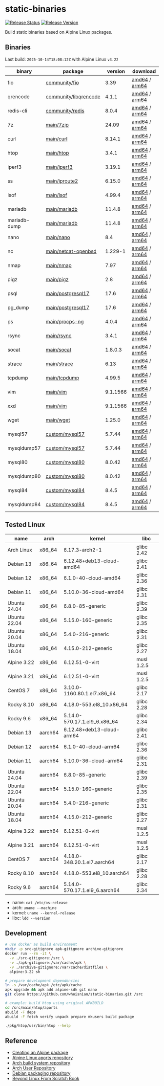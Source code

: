 # static-binaries
[![Release Status](https://github.com/whoisnian/static-binaries/actions/workflows/release.yml/badge.svg)](https://github.com/whoisnian/static-binaries/actions/workflows/release.yml)
[![Release Version](https://img.shields.io/github/v/release/whoisnian/static-binaries?label=version)](https://github.com/whoisnian/static-binaries/releases/latest)

Build static binaries based on Alpine Linux packages.

## Binaries
Last build: `2025-10-14T18:08:12Z` with Alpine Linux `v3.22`

| binary       | package                                                                                               | version  | download                                                                                                                                                                                                                                            |
| ------------ | ----------------------------------------------------------------------------------------------------- | -------- | --------------------------------------------------------------------------------------------------------------------------------------------------------------------------------------------------------------------------------------------------- |
| fio          | [community/fio](https://pkgs.alpinelinux.org/package/edge/community/x86_64/fio)                       | 3.39     | [amd64](https://github.com/whoisnian/static-binaries/releases/download/v20251015.0/fio_v20251015.0_linux_amd64) / [arm64](https://github.com/whoisnian/static-binaries/releases/download/v20251015.0/fio_v20251015.0_linux_arm64)                   |
| qrencode     | [community/libqrencode](https://pkgs.alpinelinux.org/package/edge/community/x86_64/libqrencode-tools) | 4.1.1    | [amd64](https://github.com/whoisnian/static-binaries/releases/download/v20251015.0/qrencode_v20251015.0_linux_amd64) / [arm64](https://github.com/whoisnian/static-binaries/releases/download/v20251015.0/qrencode_v20251015.0_linux_arm64)         |
| redis-cli    | [community/redis](https://pkgs.alpinelinux.org/package/edge/community/x86_64/redis)                   | 8.0.4    | [amd64](https://github.com/whoisnian/static-binaries/releases/download/v20251015.0/redis-cli_v20251015.0_linux_amd64) / [arm64](https://github.com/whoisnian/static-binaries/releases/download/v20251015.0/redis-cli_v20251015.0_linux_arm64)       |
| 7z           | [main/7zip](https://pkgs.alpinelinux.org/package/edge/main/x86_64/7zip)                               | 24.09    | [amd64](https://github.com/whoisnian/static-binaries/releases/download/v20251015.0/7z_v20251015.0_linux_amd64) / [arm64](https://github.com/whoisnian/static-binaries/releases/download/v20251015.0/7z_v20251015.0_linux_arm64)                     |
| curl         | [main/curl](https://pkgs.alpinelinux.org/package/edge/main/x86_64/curl)                               | 8.14.1   | [amd64](https://github.com/whoisnian/static-binaries/releases/download/v20251015.0/curl_v20251015.0_linux_amd64) / [arm64](https://github.com/whoisnian/static-binaries/releases/download/v20251015.0/curl_v20251015.0_linux_arm64)                 |
| htop         | [main/htop](https://pkgs.alpinelinux.org/package/edge/main/x86_64/htop)                               | 3.4.1    | [amd64](https://github.com/whoisnian/static-binaries/releases/download/v20251015.0/htop_v20251015.0_linux_amd64) / [arm64](https://github.com/whoisnian/static-binaries/releases/download/v20251015.0/htop_v20251015.0_linux_arm64)                 |
| iperf3       | [main/iperf3](https://pkgs.alpinelinux.org/package/edge/main/x86_64/iperf3)                           | 3.19.1   | [amd64](https://github.com/whoisnian/static-binaries/releases/download/v20251015.0/iperf3_v20251015.0_linux_amd64) / [arm64](https://github.com/whoisnian/static-binaries/releases/download/v20251015.0/iperf3_v20251015.0_linux_arm64)             |
| ss           | [main/iproute2](https://pkgs.alpinelinux.org/package/edge/main/x86_64/iproute2-ss)                    | 6.15.0   | [amd64](https://github.com/whoisnian/static-binaries/releases/download/v20251015.0/ss_v20251015.0_linux_amd64) / [arm64](https://github.com/whoisnian/static-binaries/releases/download/v20251015.0/ss_v20251015.0_linux_arm64)                     |
| lsof         | [main/lsof](https://pkgs.alpinelinux.org/package/edge/main/x86_64/lsof)                               | 4.99.4   | [amd64](https://github.com/whoisnian/static-binaries/releases/download/v20251015.0/lsof_v20251015.0_linux_amd64) / [arm64](https://github.com/whoisnian/static-binaries/releases/download/v20251015.0/lsof_v20251015.0_linux_arm64)                 |
| mariadb      | [main/mariadb](https://pkgs.alpinelinux.org/package/edge/main/x86_64/mariadb-client)                  | 11.4.8   | [amd64](https://github.com/whoisnian/static-binaries/releases/download/v20251015.0/mariadb_v20251015.0_linux_amd64) / [arm64](https://github.com/whoisnian/static-binaries/releases/download/v20251015.0/mariadb_v20251015.0_linux_arm64)           |
| mariadb-dump | [main/mariadb](https://pkgs.alpinelinux.org/package/edge/main/x86_64/mariadb-client)                  | 11.4.8   | [amd64](https://github.com/whoisnian/static-binaries/releases/download/v20251015.0/mariadb-dump_v20251015.0_linux_amd64) / [arm64](https://github.com/whoisnian/static-binaries/releases/download/v20251015.0/mariadb-dump_v20251015.0_linux_arm64) |
| nano         | [main/nano](https://pkgs.alpinelinux.org/package/edge/main/x86_64/nano)                               | 8.4      | [amd64](https://github.com/whoisnian/static-binaries/releases/download/v20251015.0/nano_v20251015.0_linux_amd64) / [arm64](https://github.com/whoisnian/static-binaries/releases/download/v20251015.0/nano_v20251015.0_linux_arm64)                 |
| nc           | [main/netcat-openbsd](https://pkgs.alpinelinux.org/package/edge/main/x86_64/netcat-openbsd)           | 1.229-1  | [amd64](https://github.com/whoisnian/static-binaries/releases/download/v20251015.0/nc_v20251015.0_linux_amd64) / [arm64](https://github.com/whoisnian/static-binaries/releases/download/v20251015.0/nc_v20251015.0_linux_arm64)                     |
| nmap         | [main/nmap](https://pkgs.alpinelinux.org/package/edge/main/x86_64/nmap)                               | 7.97     | [amd64](https://github.com/whoisnian/static-binaries/releases/download/v20251015.0/nmap_v20251015.0_linux_amd64) / [arm64](https://github.com/whoisnian/static-binaries/releases/download/v20251015.0/nmap_v20251015.0_linux_arm64)                 |
| pigz         | [main/pigz](https://pkgs.alpinelinux.org/package/edge/main/x86_64/pigz)                               | 2.8      | [amd64](https://github.com/whoisnian/static-binaries/releases/download/v20251015.0/pigz_v20251015.0_linux_amd64) / [arm64](https://github.com/whoisnian/static-binaries/releases/download/v20251015.0/pigz_v20251015.0_linux_arm64)                 |
| psql         | [main/postgresql17](https://pkgs.alpinelinux.org/package/edge/main/x86_64/postgresql17-client)        | 17.6     | [amd64](https://github.com/whoisnian/static-binaries/releases/download/v20251015.0/psql_v20251015.0_linux_amd64) / [arm64](https://github.com/whoisnian/static-binaries/releases/download/v20251015.0/psql_v20251015.0_linux_arm64)                 |
| pg_dump      | [main/postgresql17](https://pkgs.alpinelinux.org/package/edge/main/x86_64/postgresql17-client)        | 17.6     | [amd64](https://github.com/whoisnian/static-binaries/releases/download/v20251015.0/pg_dump_v20251015.0_linux_amd64) / [arm64](https://github.com/whoisnian/static-binaries/releases/download/v20251015.0/pg_dump_v20251015.0_linux_arm64)           |
| ps           | [main/procps-ng](https://pkgs.alpinelinux.org/package/edge/main/x86_64/procps-ng)                     | 4.0.4    | [amd64](https://github.com/whoisnian/static-binaries/releases/download/v20251015.0/ps_v20251015.0_linux_amd64) / [arm64](https://github.com/whoisnian/static-binaries/releases/download/v20251015.0/ps_v20251015.0_linux_arm64)                     |
| rsync        | [main/rsync](https://pkgs.alpinelinux.org/package/edge/main/x86_64/rsync)                             | 3.4.1    | [amd64](https://github.com/whoisnian/static-binaries/releases/download/v20251015.0/rsync_v20251015.0_linux_amd64) / [arm64](https://github.com/whoisnian/static-binaries/releases/download/v20251015.0/rsync_v20251015.0_linux_arm64)               |
| socat        | [main/socat](https://pkgs.alpinelinux.org/package/edge/main/x86_64/socat)                             | 1.8.0.3  | [amd64](https://github.com/whoisnian/static-binaries/releases/download/v20251015.0/socat_v20251015.0_linux_amd64) / [arm64](https://github.com/whoisnian/static-binaries/releases/download/v20251015.0/socat_v20251015.0_linux_arm64)               |
| strace       | [main/strace](https://pkgs.alpinelinux.org/package/edge/main/x86_64/strace)                           | 6.13     | [amd64](https://github.com/whoisnian/static-binaries/releases/download/v20251015.0/strace_v20251015.0_linux_amd64) / [arm64](https://github.com/whoisnian/static-binaries/releases/download/v20251015.0/strace_v20251015.0_linux_arm64)             |
| tcpdump      | [main/tcpdump](https://pkgs.alpinelinux.org/package/edge/main/x86_64/tcpdump)                         | 4.99.5   | [amd64](https://github.com/whoisnian/static-binaries/releases/download/v20251015.0/tcpdump_v20251015.0_linux_amd64) / [arm64](https://github.com/whoisnian/static-binaries/releases/download/v20251015.0/tcpdump_v20251015.0_linux_arm64)           |
| vim          | [main/vim](https://pkgs.alpinelinux.org/package/edge/main/x86_64/vim)                                 | 9.1.1566 | [amd64](https://github.com/whoisnian/static-binaries/releases/download/v20251015.0/vim_v20251015.0_linux_amd64) / [arm64](https://github.com/whoisnian/static-binaries/releases/download/v20251015.0/vim_v20251015.0_linux_arm64)                   |
| xxd          | [main/vim](https://pkgs.alpinelinux.org/package/edge/main/x86_64/xxd)                                 | 9.1.1566 | [amd64](https://github.com/whoisnian/static-binaries/releases/download/v20251015.0/xxd_v20251015.0_linux_amd64) / [arm64](https://github.com/whoisnian/static-binaries/releases/download/v20251015.0/xxd_v20251015.0_linux_arm64)                   |
| wget         | [main/wget](https://pkgs.alpinelinux.org/package/edge/main/x86_64/wget)                               | 1.25.0   | [amd64](https://github.com/whoisnian/static-binaries/releases/download/v20251015.0/wget_v20251015.0_linux_amd64) / [arm64](https://github.com/whoisnian/static-binaries/releases/download/v20251015.0/wget_v20251015.0_linux_arm64)                 |
| mysql57      | [custom/mysql57](https://aur.archlinux.org/packages/mysql57)                                          | 5.7.44   | [amd64](https://github.com/whoisnian/static-binaries/releases/download/v20251015.0/mysql57_v20251015.0_linux_amd64) / [arm64](https://github.com/whoisnian/static-binaries/releases/download/v20251015.0/mysql57_v20251015.0_linux_arm64)           |
| mysqldump57  | [custom/mysql57](https://aur.archlinux.org/packages/mysql57)                                          | 5.7.44   | [amd64](https://github.com/whoisnian/static-binaries/releases/download/v20251015.0/mysqldump57_v20251015.0_linux_amd64) / [arm64](https://github.com/whoisnian/static-binaries/releases/download/v20251015.0/mysqldump57_v20251015.0_linux_arm64)   |
| mysql80      | [custom/mysql80](https://aur.archlinux.org/packages/mysql80)                                          | 8.0.42   | [amd64](https://github.com/whoisnian/static-binaries/releases/download/v20251015.0/mysql80_v20251015.0_linux_amd64) / [arm64](https://github.com/whoisnian/static-binaries/releases/download/v20251015.0/mysql80_v20251015.0_linux_arm64)           |
| mysqldump80  | [custom/mysql80](https://aur.archlinux.org/packages/mysql80)                                          | 8.0.42   | [amd64](https://github.com/whoisnian/static-binaries/releases/download/v20251015.0/mysqldump80_v20251015.0_linux_amd64) / [arm64](https://github.com/whoisnian/static-binaries/releases/download/v20251015.0/mysqldump80_v20251015.0_linux_arm64)   |
| mysql84      | [custom/mysql84](https://aur.archlinux.org/packages/mysql84)                                          | 8.4.5    | [amd64](https://github.com/whoisnian/static-binaries/releases/download/v20251015.0/mysql84_v20251015.0_linux_amd64) / [arm64](https://github.com/whoisnian/static-binaries/releases/download/v20251015.0/mysql84_v20251015.0_linux_arm64)           |
| mysqldump84  | [custom/mysql84](https://aur.archlinux.org/packages/mysql84)                                          | 8.4.5    | [amd64](https://github.com/whoisnian/static-binaries/releases/download/v20251015.0/mysqldump84_v20251015.0_linux_amd64) / [arm64](https://github.com/whoisnian/static-binaries/releases/download/v20251015.0/mysqldump84_v20251015.0_linux_arm64)   |

## Tested Linux
| name         | arch    | kernel                        | libc       |
| ------------ | ------- | ----------------------------- | ---------- |
| Arch Linux   | x86_64  | 6.17.3-arch2-1                | glibc 2.42 |
| Debian 13    | x86_64  | 6.12.48+deb13-cloud-amd64     | glibc 2.41 |
| Debian 12    | x86_64  | 6.1.0-40-cloud-amd64          | glibc 2.36 |
| Debian 11    | x86_64  | 5.10.0-36-cloud-amd64         | glibc 2.31 |
| Ubuntu 24.04 | x86_64  | 6.8.0-85-generic              | glibc 2.39 |
| Ubuntu 22.04 | x86_64  | 5.15.0-160-generic            | glibc 2.35 |
| Ubuntu 20.04 | x86_64  | 5.4.0-216-generic             | glibc 2.31 |
| Ubuntu 18.04 | x86_64  | 4.15.0-212-generic            | glibc 2.27 |
| Alpine 3.22  | x86_64  | 6.12.51-0-virt                | musl 1.2.5 |
| Alpine 3.21  | x86_64  | 6.12.51-0-virt                | musl 1.2.5 |
| CentOS 7     | x86_64  | 3.10.0-1160.80.1.el7.x86_64   | glibc 2.17 |
| Rocky 8.10   | x86_64  | 4.18.0-553.el8_10.x86_64      | glibc 2.28 |
| Rocky 9.6    | x86_64  | 5.14.0-570.17.1.el9_6.x86_64  | glibc 2.34 |
| Debian 13    | aarch64 | 6.12.48+deb13-cloud-arm64     | glibc 2.41 |
| Debian 12    | aarch64 | 6.1.0-40-cloud-arm64          | glibc 2.36 |
| Debian 11    | aarch64 | 5.10.0-36-cloud-arm64         | glibc 2.31 |
| Ubuntu 24.04 | aarch64 | 6.8.0-85-generic              | glibc 2.39 |
| Ubuntu 22.04 | aarch64 | 5.15.0-160-generic            | glibc 2.35 |
| Ubuntu 20.04 | aarch64 | 5.4.0-216-generic             | glibc 2.31 |
| Ubuntu 18.04 | aarch64 | 4.15.0-212-generic            | glibc 2.27 |
| Alpine 3.22  | aarch64 | 6.12.51-0-virt                | musl 1.2.5 |
| Alpine 3.21  | aarch64 | 6.12.51-0-virt                | musl 1.2.5 |
| CentOS 7     | aarch64 | 4.18.0-348.20.1.el7.aarch64   | glibc 2.17 |
| Rocky 8.10   | aarch64 | 4.18.0-553.el8_10.aarch64     | glibc 2.28 |
| Rocky 9.6    | aarch64 | 5.14.0-570.17.1.el9_6.aarch64 | glibc 2.34 |

* name: `cat /etc/os-release`
* arch: `uname --machine`
* kernel: `uname --kernel-release`
* libc: `ldd --version`

## Development
```sh
# use docker as build environment
mkdir -p src-gitignore apk-gitignore archive-gitignore
docker run --rm -it \
  -v ./src-gitignore:/src \
  -v ./apk-gitignore:/var/cache/apk \
  -v ./archive-gitignore:/var/cache/distfiles \
  alpine:3.22 sh

# prepare development dependencies
ln -s /var/cache/apk /etc/apk/cache
apk upgrade && apk add alpine-sdk git nano
git clone https://github.com/whoisnian/static-binaries.git /src

# example: build htop using original APKBUILD
cd /src/main/htop/aports
abuild -F deps
abuild -F fetch verify unpack prepare mkusers build package

./pkg/htop/usr/bin/htop --help
```

## Reference
* [Creating an Alpine package](https://wiki.alpinelinux.org/wiki/Creating_an_Alpine_package)
* [Alpine Linux aports repository](https://gitlab.alpinelinux.org/alpine/aports)
* [Arch build system repository](https://gitlab.archlinux.org/archlinux/packaging/packages)
* [Arch User Repository](https://aur.archlinux.org/packages)
* [Debian packaging repository](https://salsa.debian.org/debian)
* [Beyond Linux From Scratch Book](https://www.linuxfromscratch.org/blfs/view/stable-systemd/)
